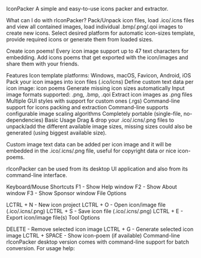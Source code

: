 IconPacker
A simple and easy-to-use icons packer and extractor.

What can I do with rIconPacker?
Pack/Unpack icon files, load .ico/.icns files and view all contained images, load individual .bmp/.png/.qoi images to create new icons. Select desired platform for automatic icon-sizes template, provide required icons or generate them from loaded sizes.

Create icon poems! Every icon image support up to 47 text characters for embedding. Add icons poems that get exported with the icon/images and share them with your friends.

Features
Icon template platforms: Windows, macOS, Favicon, Android, iOS
Pack your icon images into icon files (.ico/icns)
Define custom text data per icon image: icon poems
Generate missing icon sizes automatically
Input image formats supported: .png, .bmp, .qoi
Extract icon images as .png files
Multiple GUI styles with support for custom ones (.rgs)
Command-line support for icons packing and extraction
Command-line supports configurable image scaling algorithms
Completely portable (single-file, no-dependencies)
Basic Usage
Drag & drop your .ico/.icns/.png files to unpack/add the different available image sizes, missing sizes could also be generated (using biggest available size).

Custom image text data can be added per icon image and it will be embedded in the .ico/.icns/.png file, useful for copyright data or nice icon-poems.

rIconPacker can be used from its desktop UI application and also from its command-line interface.

Keyboard/Mouse Shortcuts
F1 - Show Help window
F2 - Show About window
F3 - Show Sponsor window
File Options

LCTRL + N - New icon project
LCTRL + O - Open icon/image file (.ico/.icns/.png)
LCTRL + S - Save icon file (.ico/.icns/.png)
LCTRL + E - Export icon/image file(s)
Tool Options

DELETE - Remove selected icon image
LCTRL + G - Generate selected icon image
LCTRL + SPACE - Show icon-poem (if available)
Command-line
rIconPacker desktop version comes with command-line support for batch conversion. For usage help:
